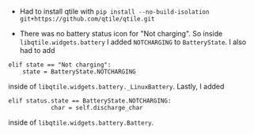 * Had to install qtile with 
`pip install --no-build-isolation git+https://github.com/qtile/qtile.git`

* There was no battery status icon for "Not charging". So inside
`libqtile.widgets.battery` I added `NOTCHARGING` to `BatteryState`. I also had
to add 
```
elif state == "Not charging":
    state = BatteryState.NOTCHARGING
```
inside of `libqtile.widgets.battery._LinuxBattery`. Lastly, I added
```
elif status.state == BatteryState.NOTCHARGING:
            char = self.discharge_char
```
inside of `libqtile.widgets.battery.Battery`.
